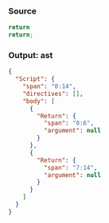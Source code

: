 ### Source
```js check-format:no
return
return;
```

### Output: ast
```json
{
  "Script": {
    "span": "0:14",
    "directives": [],
    "body": [
      {
        "Return": {
          "span": "0:6",
          "argument": null
        }
      },
      {
        "Return": {
          "span": "7:14",
          "argument": null
        }
      }
    ]
  }
}
```
